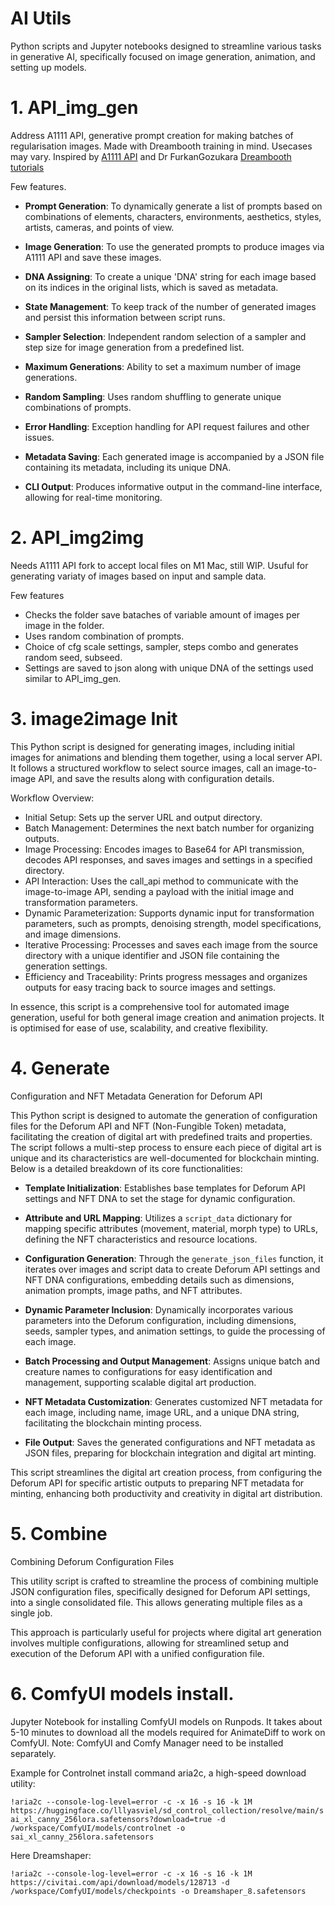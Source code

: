 # AI Utils 
Python scripts and Jupyter notebooks designed to streamline various tasks in generative AI, specifically focused on image generation, animation, and setting up models.

# 1. API_img_gen

Address A1111 API, generative prompt creation for making batches of regularisation images. 
Made with Dreambooth training in mind. Usecases may vary. 
Inspired by [A1111 API](https://github.com/AUTOMATIC1111/stable-diffusion-webui/wiki/API)
and Dr FurkanGozukara [Dreambooth tutorials](https://github.com/FurkanGozukara/Stable-Diffusion/blob/main/Tutorials/How-To-Do-SDXL-DreamBooth-Training-With-Best-Settings.md)

Few features.
- **Prompt Generation**: To dynamically generate a list of prompts based on combinations of elements, characters, environments, aesthetics, styles, artists, cameras, and points of view.
- **Image Generation**: To use the generated prompts to produce images via A1111 API and save these images.
- **DNA Assigning**: To create a unique 'DNA' string for each image based on its indices in the original lists, which is saved as metadata.
- **State Management**: To keep track of the number of generated images and persist this information between script runs.
- **Sampler Selection**: Independent random selection of a sampler and step size for image generation from a predefined list.

- **Maximum Generations**: Ability to set a maximum number of image generations.
- **Random Sampling**: Uses random shuffling to generate unique combinations of prompts.
- **Error Handling**: Exception handling for API request failures and other issues.
- **Metadata Saving**: Each generated image is accompanied by a JSON file containing its metadata, including its unique DNA.
- **CLI Output**: Produces informative output in the command-line interface, allowing for real-time monitoring.

# 2. API_img2img
 
 Needs A1111 API fork to accept local files on M1 Mac, still WIP. Usuful for generating variaty of images based on input and sample data.

Few features
- Checks the folder save bataches of variable amount of images per image in the folder.
- Uses random combination of prompts. 
- Choice of cfg scale settings, sampler, steps combo and generates random seed, subseed.
- Settings are saved to json along with unique DNA of the settings used similar to API_img_gen.

# 3. image2image Init 

This Python script is designed for generating images, including initial images for animations and blending them together, using a local server API. It follows a structured workflow to select source images, call an image-to-image API, and save the results along with configuration details.

Workflow Overview:

- Initial Setup: Sets up the server URL and output directory.
- Batch Management: Determines the next batch number for organizing outputs.
- Image Processing: Encodes images to Base64 for API transmission, decodes API responses, and saves images and settings in a specified directory.
- API Interaction: Uses the call_api method to communicate with the image-to-image API, sending a payload with the initial image and transformation parameters.
- Dynamic Parameterization: Supports dynamic input for transformation parameters, such as prompts, denoising strength, model specifications, and image dimensions.
- Iterative Processing: Processes and saves each image from the source directory with a unique identifier and JSON file containing the generation settings.
- Efficiency and Traceability: Prints progress messages and organizes outputs for easy tracing back to source images and settings.

In essence, this script is a comprehensive tool for automated image generation, useful for both general image creation and animation projects. It is optimised for ease of use, scalability, and creative flexibility.

# 4. Generate 

Configuration and NFT Metadata Generation for Deforum API

This Python script is designed to automate the generation of configuration files for the Deforum API and NFT (Non-Fungible Token) metadata, facilitating the creation of digital art with predefined traits and properties. The script follows a multi-step process to ensure each piece of digital art is unique and its characteristics are well-documented for blockchain minting. Below is a detailed breakdown of its core functionalities:

- **Template Initialization**: Establishes base templates for Deforum API settings and NFT DNA to set the stage for dynamic configuration.

- **Attribute and URL Mapping**: Utilizes a `script_data` dictionary for mapping specific attributes (movement, material, morph type) to URLs, defining the NFT characteristics and resource locations.

- **Configuration Generation**: Through the `generate_json_files` function, it iterates over images and script data to create Deforum API settings and NFT DNA configurations, embedding details such as dimensions, animation prompts, image paths, and NFT attributes.

- **Dynamic Parameter Inclusion**: Dynamically incorporates various parameters into the Deforum configuration, including dimensions, seeds, sampler types, and animation settings, to guide the processing of each image.

- **Batch Processing and Output Management**: Assigns unique batch and creature names to configurations for easy identification and management, supporting scalable digital art production.

- **NFT Metadata Customization**: Generates customized NFT metadata for each image, including name, image URL, and a unique DNA string, facilitating the blockchain minting process.

- **File Output**: Saves the generated configurations and NFT metadata as JSON files, preparing for blockchain integration and digital art minting.

This script streamlines the digital art creation process, from configuring the Deforum API for specific artistic outputs to preparing NFT metadata for minting, enhancing both productivity and creativity in digital art distribution.

# 5. Combine 

Combining Deforum Configuration Files

This utility script is crafted to streamline the process of combining multiple JSON configuration files, specifically designed for Deforum API settings, into a single consolidated file. This allows generating multiple files as a single job.

This approach is particularly useful for projects where digital art generation involves multiple configurations, allowing for streamlined setup and execution of the Deforum API with a unified configuration file.

# 6. ComfyUI models install. 

Jupyter Notebook for installing ComfyUI models on Runpods. It takes about 5-10 minutes to download all the models required for AnimateDiff to work on ComfyUI.
Note: ComfyUI and Comfy Manager need to be installed separately.

Example for Controlnet install command aria2c, a high-speed download utility:

```!aria2c --console-log-level=error -c -x 16 -s 16 -k 1M https://huggingface.co/lllyasviel/sd_control_collection/resolve/main/sai_xl_canny_256lora.safetensors?download=true -d /workspace/ComfyUI/models/controlnet -o sai_xl_canny_256lora.safetensors```

Here Dreamshaper: 

```!aria2c --console-log-level=error -c -x 16 -s 16 -k 1M https://civitai.com/api/download/models/128713 -d /workspace/ComfyUI/models/checkpoints -o Dreamshaper_8.safetensors```
